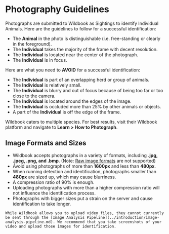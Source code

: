 # Photography Guidelines

Photographs are submitted to Wildbook as Sightings to identify Individual Animals. Here are the guidelines to follow for a successful identification:

* The **Animal** in the photo is distinguishable (i.e. free-standing or clearly in the foreground).
* The **Individual** takes the majority of the frame with decent resolution.
* The **Individual** is located near the center of the photograph.
* The **Individual** is in focus.

Here are what you need to **AVOID** for a successful identification:

* The **Individual** is part of an overlapping herd or group of animals.
* The **Individual** is relatively small.
* The **Individual** is blurry and out of focus because of being too far or too close to the camera.
* The **Individual** is located around the edges of the image.
* The **Individual** is occluded more than 25% by other animals or objects.
* A part of the **Individual** is off the edge of the frame.

Wildbook caters to multiple species. For best results, visit their Wildbook platform and navigate to **Learn > How to Photograph**.

## Image Formats and Sizes

* Wildbook accepts photographs in a variety of formats, including **.jpg, .jpeg, .png, and .bmp**. (Note: [Raw image formats](https://en.wikipedia.org/wiki/Raw_image_format) are not supported)
* Avoid using photographs of more than **1600px** and less than **480px**.
* When running detection and identification, photographs smaller than **480px** are sized up, which may cause blurriness.
* A compression ratio of 90% is enough.
* Uploading photographs with more than a higher compression ratio will not influence the identification process.
* Photographs with bigger sizes put a strain on the server and cause identification to take longer.
````{warning}
While Wildbook allows you to upload video files, they cannot currently be sent through the [Image Analysis Pipeline](../introduction/image-analysis-pipeline.md). We recommend that you take screenshots of your video and upload those images for identification.
````
